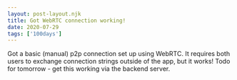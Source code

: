 ```yaml
---
layout: post-layout.njk 
title: Got WebRTC connection working!
date: 2020-07-29
tags: ['100days']
---
```

<!-- Excerpt Start -->
Got a basic (manual) p2p connection set up using WebRTC. It requires both users to exchange connection strings outside of the app, but it works! Todo for tomorrow - get this working via the backend server.
<!-- Excerpt End -->